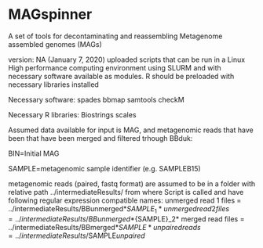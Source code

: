 # MAGspinner
A set of tools for decontaminating and reassembling Metagenome assembled genomes (MAGs)

version: NA (January 7, 2020) uploaded scripts that can be run in a Linux High performance computing environment using SLURM and with necessary software available as modules. R should be preloaded with necessary libraries installed

Necessary software:
spades
bbmap
samtools
checkM

Necessary R libraries:
Biostrings
scales

Assumed data available for input is MAG, and metagenomic reads that have been that have been merged and filtered trhough BBduk:

BIN=Initial MAG

SAMPLE=metagenomic sample identifier (e.g. SAMPLEB15)

metagenomic reads (paired, fastq format) are assumed to be in a folder with relative path ../intermediateResults/ from where Script is called and have following regular expression compatible names:
unmerged read 1 files = ../intermediateResults/BBunmerged*${SAMPLE}_1*
unmerged read 2 files = ../intermediateResults/BBunmerged*${SAMPLE}_2*
merged read files = ../intermediateResults/BBmerged*$SAMPLE*
unpaired reads = ../intermediateResults/$SAMPLE*unpaired*
